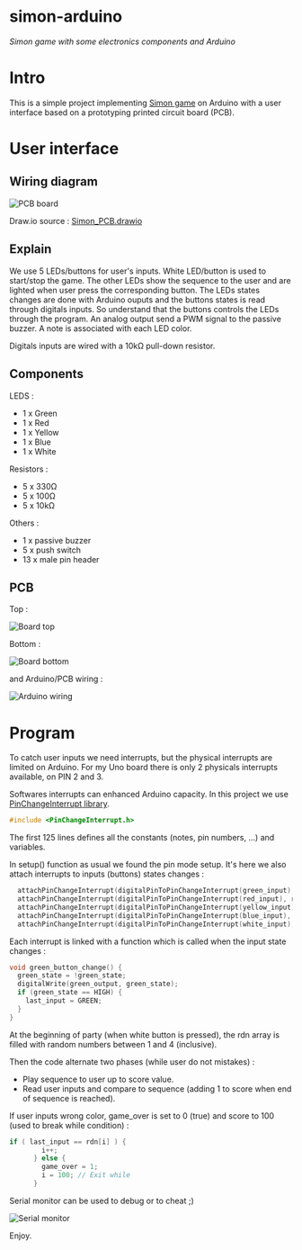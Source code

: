 # simon-arduino
*Simon game with some electronics components and Arduino*

# Intro

This is a simple project implementing [Simon game](https://en.wikipedia.org/wiki/Simon_(game)) on Arduino with a user interface based on a prototyping printed circuit board (PCB).

# User interface

## Wiring diagram

![PCB board](pcb.jpg)

Draw.io source : [Simon_PCB.drawio](Simon_PCB.drawio)

## Explain

We use 5 LEDs/buttons for user's inputs. White LED/button is used to start/stop the game. The other LEDs show the sequence to the user and are lighted when user press the corresponding button. The LEDs states changes are done with Arduino ouputs and the buttons states is read through digitals inputs. So understand that the buttons controls the LEDs through the program. An analog output send a PWM signal to the passive buzzer. A note is associated with each LED color.

Digitals inputs are wired with a 10kΩ pull-down resistor.

## Components

LEDS :
- 1 x Green
- 1 x Red
- 1 x Yellow
- 1 x Blue
- 1 x White

Resistors :
- 5 x 330Ω
- 5 x 100Ω
- 5 x 10kΩ

Others :
- 1 x passive buzzer
- 5 x push switch
- 13 x male pin header

## PCB

Top :

![Board top](board_top.jpg)

Bottom :

![Board bottom](board_bottom.jpg)

and Arduino/PCB wiring :

![Arduino wiring](arduino_wiring.jpg)

# Program

To catch user inputs we need interrupts, but the physical interrupts are limited on Arduino. For my Uno board there is only 2 physicals interrupts available, on PIN 2 and 3.

Softwares interrupts can enhanced Arduino capacity. In this project we use [PinChangeInterrupt library](https://www.arduino.cc/reference/en/libraries/pinchangeinterrupt/).

```C++
#include <PinChangeInterrupt.h>
```

The first 125 lines defines all the constants (notes, pin numbers, ...) and variables.

In setup() function as usual we found the pin mode setup. It's here we also attach interrupts to inputs (buttons) states changes :

```C++
  attachPinChangeInterrupt(digitalPinToPinChangeInterrupt(green_input), green_button_change, CHANGE);
  attachPinChangeInterrupt(digitalPinToPinChangeInterrupt(red_input), red_button_change, CHANGE);
  attachPinChangeInterrupt(digitalPinToPinChangeInterrupt(yellow_input), yellow_button_change, CHANGE);
  attachPinChangeInterrupt(digitalPinToPinChangeInterrupt(blue_input), blue_button_change, CHANGE);
  attachPinChangeInterrupt(digitalPinToPinChangeInterrupt(white_input), white_button_change, CHANGE);
```

Each interrupt is linked with a function which is called when the input state changes :

```C++
void green_button_change() {
  green_state = !green_state;
  digitalWrite(green_output, green_state);
  if (green_state == HIGH) {
    last_input = GREEN;
  }
}
```

At the beginning of party (when white button is pressed), the rdn array is filled with random numbers between 1 and 4 (inclusive).

Then the code alternate two phases (while user do not mistakes) :
- Play sequence to user up to score value.
- Read user inputs and compare to sequence (adding 1 to score when end of sequence is reached).

If user inputs wrong color, game_over is set to 0 (true) and score to 100 (used to break while condition) :

```C++
if ( last_input == rdn[i] ) {
        i++;
      } else {
        game_over = 1;
        i = 100; // Exit while
      }
```

Serial monitor can be used to debug or to cheat ;)

![Serial monitor](serial_monitor.png)

Enjoy.
